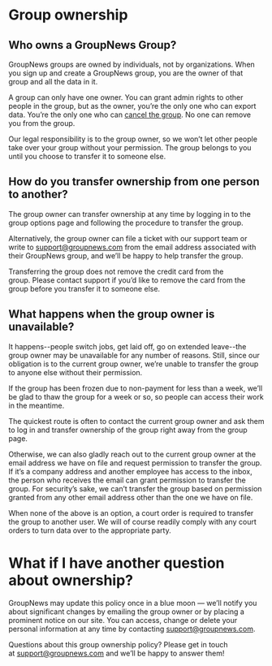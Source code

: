 # Group ownership

## Who owns a GroupNews Group?

GroupNews groups are owned by individuals, not by organizations. When you sign up and create a GroupNews group, you are the owner of that group and all the data in it.

A group can only have one owner. You can grant admin rights to other people in the group, but as the owner, you’re the only one who can export data. You’re the only one who can [cancel the group](/about/policies/cancellation). No one can remove you from the group.

Our legal responsibility is to the group owner, so we won’t let other people take over your group without your permission. The group belongs to you until you choose to transfer it to someone else.

## How do you transfer ownership from one person to another?

The group owner can transfer ownership at any time by logging in to the group options page and following the procedure to transfer the group.

Alternatively, the group owner can file a ticket with our support team or write to <support@groupnews.com> from the email address associated with their GroupNews group, and we’ll be happy to help transfer the group.

Transferring the group does not remove the credit card from the group. Please contact support if you’d like to remove the card from the group before you transfer it to someone else.

## What happens when the group owner is unavailable?

It happens--people switch jobs, get laid off, go on extended leave--the group owner may be unavailable for any number of reasons. Still, since our obligation is to the current group owner, we’re unable to transfer the group to anyone else without their permission.

If the group has been frozen due to non-payment for less than a week, we’ll be glad to thaw the group for a week or so, so people can access their work in the meantime.

The quickest route is often to contact the current group owner and ask them to log in and transfer ownership of the group right away from the group page.

Otherwise, we can also gladly reach out to the current group owner at the email address we have on file and request permission to transfer the group. If it’s a company address and another employee has access to the inbox, the person who receives the email can grant permission to transfer the group. For security’s sake, we can’t transfer the group based on permission granted from any other email address other than the one we have on file.

When none of the above is an option, a court order is required to transfer the group to another user. We will of course readily comply with any court orders to turn data over to the appropriate party.

# What if I have another question about ownership?

GroupNews may update this policy once in a blue moon — we’ll notify you about significant changes by emailing the group owner or by placing a prominent notice on our site. You can access, change or delete your personal information at any time by contacting <support@groupnews.com>.

Questions about this group ownership policy? Please get in touch at <support@groupnews.com> and we’ll be happy to answer them!
